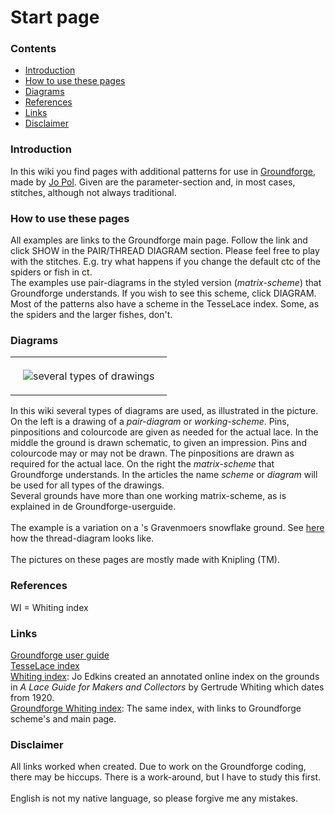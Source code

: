 <style>
  table th, td {padding: 20px;}
  span.stch {background-color:oldlace;}
  span.eleme {background-color:linen;}
</style>
<body>

<body>
<h1>Start page</h1>

<h3>Contents</h3>
<p><ul>
<li><a href="#main-intr">Introduction</a></li>
<li><a href="#main-hwto">How to use these pages</a></li>
<li><a href="#main-diag">Diagrams</a></li>
<li><a href="#main-refe">References</a></li>
<li><a href="#main-link">Links</a></li>
<li><a href="#main-disc">Disclaimer</a></li>
</ul></p>
                     
<h3 id="main-intr">Introduction</h3>
<p>
In this wiki you find pages with additional patterns for use in <a href="https://d-bl.github.io/GroundForge/">Groundforge</a>, made by <a href="https://github.com/jo-pol">Jo Pol</a>. Given are the parameter-section and, in most cases, stitches, although not always traditional.
</p>

<h3 id="main-hwto">How to use these pages</h3>
<p>
All examples are links to the Groundforge main page. Follow the link and click <span class="elem">SHOW</span> in the <span class="elem">PAIR/THREAD DIAGRAM</font> section. Please feel free to play with the stitches. E.g. try what happens if you change the default <span class="stch">ctc</span> of the spiders or fish in <span class="stch">ct</span>.<br>
The examples use pair-diagrams in the styled version (<i>matrix-scheme</i>) that Groundforge understands. If you wish to see this scheme, click <span class="elem">DIAGRAM</span>.<br>
Most of the patterns also have a scheme in the TesseLace index. Some, as the spiders and the larger fishes, don't.
</p>

<h3 id="main-diag">Diagrams</h3>
<table><tr><td>
<img alt="several types of drawings" src="https://maetempels.github.io/MAE-gf/images/gf%20picts.png">
</td></tr></table>
<p>
In this wiki several types of diagrams are used, as illustrated in the picture. On the left is a drawing of a <i>pair-diagram</i> or <i>working-scheme</i>. Pins, pinpositions and colourcode are given as needed for the actual lace. In the middle the ground is drawn schematic, to given an impression. Pins and colourcode may or may not be drawn. The pinpositions are drawn as required for the actual lace. On the right the <i>matrix-scheme</i> that Groundforge understands. In the articles the name <i>scheme</i> or <i>diagram</i> will be used for all types of the drawings.<br> 
Several grounds have more than one working matrix-scheme, as is explained in de Groundforge-userguide. 
<br><br>
The example is a variation on a 's Gravenmoers snowflake ground. See <a href="https://d-bl.github.io/GroundForge/index.html?m=--B-C---%0A-E-5-O-K%0A5-----5-%0A-------5%3Bbricks%3B24%3B24%3B0%3B0&s1=c%20F4%3Dctct%20B2%3Dtct%20B4%3Dtctc%20A1%3Dcl%20C1%3Dcr">here</a> how the thread-diagram looks like.
<br><br>
The pictures on these pages are mostly made with Knipling (TM).
</p>

<h3 id="main-refe">References</h3>
<p>
WI = Whiting index
</p>

<h3 id="main-link">Links</h3>
<p>
<a href="https://d-bl.github.io/GroundForge/help/">Groundforge user guide</a><br>
<a href="https://github.com/d-bl/GroundForge/wiki/TesseLace-Index">TesseLace index</a><br>
<a href="http://gwydir.demon.co.uk/jo/lace/whiting/index.htm#picindex">Whiting index</a>: Jo Edkins created an annotated online index on the grounds in <i>A Lace Guide for Makers and Collectors</i> by Gertrude Whiting which dates from 1920.<br>
<a href="https://github.com/d-bl/GroundForge/wiki/Whiting-Index">Groundforge Whiting index</a>: The same index, with links to Groundforge scheme's and main page.
</p>

<h3 id="main-disc">Disclaimer</h3>
<p>
All links worked when created. Due to work on the Groundforge coding, there may be hiccups. There is a work-around, but I have to study this first.
<br><br>
English is not my native language, so please forgive me any mistakes.
</p>

</body>
